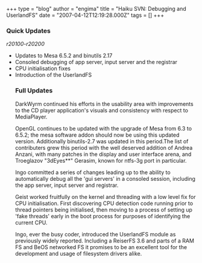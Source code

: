 +++
type = "blog"
author = "engima"
title = "Haiku SVN: Debugging and UserlandFS"
date = "2007-04-12T12:19:28.000Z"
tags = []
+++

<h3>Quick Updates</h3>
<em>r20100-r20200</em>
<ul>
<li>Updates to Mesa 6.5.2 and binutils 2.17</li>
<li>Consoled debugging of app server, input server and the registrar</li>
<li>CPU initialisation fixes</li>
<li>Introduction of the UserlandFS</li>

<!--break-->

<h3>Full Updates</h3>

<p>DarkWyrm continued his efforts in the usability area with improvements to the CD player application's visuals and consistency with respect to MediaPlayer.</p>

<p>OpenGL continues to be updated with the upgrade of Mesa from 6.3 to 6.5.2; the mesa software addon should now be using this updated version. Additionally binutils-2.7 was updated in this period.</p?

<p>The list of contributers grew this period with the well deserved addition of Andrea Anzani, with many patches in the display and user interface arena, and Troeglazov "3dEyes**" Gerasim, known for ntfs-3g port in particular.</p>

<p>Ingo committed a series of changes leading up to the ability to automatically debug all the 'gui servers' in a consoled session, including the app server, input server and registrar.</p>

<p>Geist worked fruitfully on the kernel and threading with a low level fix for CPU initialisation. First discovering CPU detection code running prior to thread pointers being initialised, then moving to a process of setting up 'fake threads' early in the boot process for purposes of identifying the current CPU.</p>

<p>Ingo, ever the busy coder, introduced the UserlandFS module as previously widely reported. Including a ReiserFS 3.6 and parts of a RAM FS and BeOS networked FS it promises to be an excellent tool for the development and usage of filesystem drivers alike.</p>